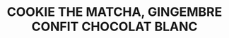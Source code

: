 ---
auteur: Auré
categories:
- Gateau
check: Oui
checkAlwaysOk: false
cuisson: Oui
draft: false
img: https://www.delscookingtwist.com/wp-content/uploads/2021/04/White-Chocolate-Chip-Matcha-Cookies_5-768x1152.jpg
ingredients:
  autres:
  - quantite: 70
    title: Thé Matcha
    unit: grammes
  epices:
  - quantite: 4
    title: Sel
    unit: c. à café
  frais:
  - quantite: 1.5
    title: Beurre doux
    unit: Kg
  lof:
  - quantite: 18
    title: Oeuf
    unit: unité
  - quantite: 9
    title: Bicarbonate alimentaire
    unit: c. à café
  - quantite: 2.4
    title: Farine de blé
    unit: Kg
  sucres:
  - quantite: 900
    title: Gingembre confit
    unit: grammes
  - quantite: 1.5
    title: Chocolat blanc
    unit: Kg
  - quantite: 1.2
    title: Sucre brun Vergeoise
    unit: Kg
layout: recettes
plate: 100
prepAlt:
- recetteAlt: cookie-the-matcha-et-gingembre-confit-vegan-et-sans-gluten_jvdekkyz
preparation: 'Mélanger ensemble la farine, le thé matcha, le bicarbonate de soude
  et le sel dans un saladier.


  Dans un autre saladier, fouetter ensemble le beurre fondu et légèrement refroidi
  avec le sucre vergeoise. Ajouter les œufs et fouetter vigoureusement.


  Verser les ingrédients humides dans les ingrédients secs et mélanger à l’aide d’une
  maryse (ne pas trop mélanger). Incorporer les pépites de chocolat blanc délicatement
  et le gingembre confit coupés en petits cubes.


  Couvrir la pâte à cookies à l’aide de film alimentaire et réfrigérer pendant 1h30
  ou idéalement toute une nuit. Avant utilisation, sortir la pâte du frigo et laisser
  à température ambiante pendant 10-15 minutes.


  Préchauffer le four à 160°C et foncer une plaque allant au four de papier sulfurisé.
  Prélever la pâte à cookies à l’aide d’une boule à glace et les déposer sur la plaque
  de cuisson en les espaçant bien les unes des autres pour permettre aux cookies de
  s’étaler légèrement à la cuisson.


  Enfourner pendant 10-12 minutes.* Retirer du four et laisser les cookies reposer
  sur la plaque de cuisson pendant environ 10 minutes avant de les transférer sur
  une grille de refroidissement'
preparation24h: Faire la pâte à cookie la veille si possible.
publishDate: 2024-05-24 00:23:00+00:00
temperature: Froid
title: COOKIE THE MATCHA, GINGEMBRE CONFIT CHOCOLAT BLANC
titleslug: cookie-the-matcha-gingembre-confit-chocolat-blanc_k9gaetn3
type: dessert
uuid: k9gaetn3
---